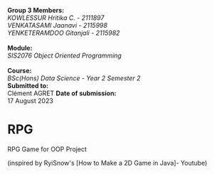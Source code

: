 **Group 3 Members:**     
_KOWLESSUR Hritika C. - 2111897_ <br>
_VENKATASAMI Jaanavi - 2115998_ <br>
_YENKETERAMDOO Gitanjali - 2115982_ <br> <br>
**Module:** <br>
_SIS2076 Object Oriented Programming_ <br> <br>
**Course:** <br>
_BSc(Hons) Data Science - Year 2 Semester 2_ <br>
**Submitted to:** <br>
Clément AGRET
**Date of submission:** <br>
17 August 2023

# RPG
RPG Game for OOP Project





(inspired by RyiSnow's [How to Make a 2D Game in Java]- Youtube)
